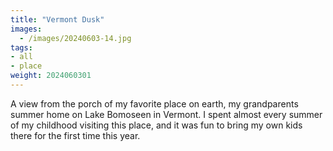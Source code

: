 ```yaml
---
title: "Vermont Dusk"
images:
  - /images/20240603-14.jpg
tags:
- all
- place
weight: 2024060301
---
```


A view from the porch of my favorite place on earth, my grandparents summer home on Lake Bomoseen in Vermont. I spent almost every summer of my childhood visiting this place, and it was fun to bring my own kids there for the first time this year. 


